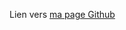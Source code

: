 [ma page Github]: https://SapinSobre.github.io/SapinSobre/grid-away-grid-ahoy/main/index.html
Lien vers [ma page Github] 
